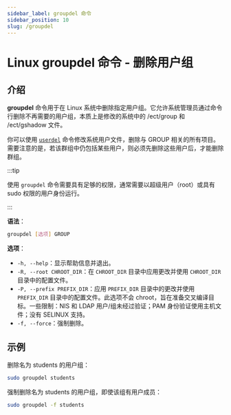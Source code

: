 ```yaml
---
sidebar_label: groupdel 命令
sidebar_position: 10
slug: /groupdel
---
```


# Linux groupdel 命令 - 删除用户组



## 介绍

**groupdel** 命令用于在 Linux 系统中删除指定用户组。它允许系统管理员通过命令行删除不再需要的用户组，本质上是修改的系统中的 /ect/group 和 /ect/gshadow 文件。

你可以使用 [`userdel`](/linux-command/userdel) 命令修改系统用户文件，删除与 GROUP 相关的所有项目。需要注意的是，若该群组中仍包括某些用户，则必须先删除这些用户后，才能删除群组。

:::tip

使用 `groupdel` 命令需要具有足够的权限，通常需要以超级用户（root）或具有 sudo 权限的用户身份运行。

:::

**语法**：

```bash
groupdel [选项] GROUP
```

**选项**：

- `-h, --help`：显示帮助信息并退出。
- `-R, --root CHROOT_DIR`：在 `CHROOT_DIR` 目录中应用更改并使用 `CHROOT_DIR` 目录中的配置文件。
- `-P, --prefix PREFIX_DIR`：应用 `PREFIX_DIR` 目录中的更改并使用 `PREFIX_DIR` 目录中的配置文件。此选项不会 chroot，旨在准备交叉编译目标。一些限制：NIS 和 LDAP 用户/组未经过验证；PAM 身份验证使用主机文件；没有 SELINUX 支持。
- `-f, --force`：强制删除。



## 示例

删除名为 students 的用户组：

```bash
sudo groupdel students
```

强制删除名为 students 的用户组，即使该组有用户成员：

```bash
sudo groupdel -f students
```

